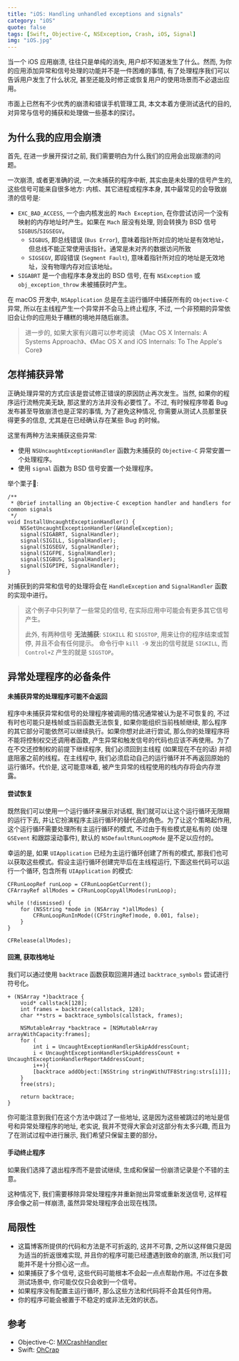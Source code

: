 ```yaml
---
title: "iOS: Handling unhandled exceptions and signals"
category: "iOS"
quote: false
tags: [Swift, Objective-C, NSException, Crash, iOS, Signal]
img: "iOS.jpg"
---
```

当一个 iOS 应用崩溃, 往往只是单纯的消失, 用户却不知道发生了什么。然而, 为你的应用添加异常和信号处理的功能并不是一件困难的事情, 有了处理程序我们可以告诉用户发生了什么状况, 甚至还能及时修正或恢复用户的使用场景而不必退出应用。

市面上已然有不少优秀的崩溃和错误手机管理工具, 本文本着方便测试迭代的目的, 对异常与信号的捕获和处理做一些基本的探讨。

## 为什么我的应用会崩溃

首先, 在进一步展开探讨之前, 我们需要明白为什么我们的应用会出现崩溃的问题。

一次崩溃, 或者更准确的说, 一次未捕获的程序中断, 其实由是未处理的信号产生的, 这些信号可能来自很多地方: 内核、其它进程或程序本身, 其中最常见的会导致崩溃的信号是:

* `EXC_BAD_ACCESS`, 一个由内核发出的 `Mach Exception`, 在你尝试访问一个没有映射的内存地址时产生。如果在 `Mach` 层没有处理, 则会转换为 BSD 信号 `SIGBUS`/`SIGSEGV`。
  * `SIGBUS`, 即总线错误 (`Bus Error`), 意味着指针所对应的地址是有效地址，但总线不能正常使用该指针。通常是未对齐的数据访问所致
  * `SIGSEGV`, 即段错误 (`Segment Fault`), 意味着指针所对应的地址是无效地址，没有物理内存对应该地址。
* `SIGABRT` 是一个由程序本身发出的 BSD 信号, 在有 `NSException` 或 `obj_exception_throw` 未被捕获时产生。

在 macOS 开发中, `NSApplication` 总是在主运行循环中捕获所有的 `Objective-C` 异常, 所以在主线程产生一个异常并不会马上终止程序, 不过, 一个非预期的异常依旧会让你的应用处于糟糕的境地并随后崩溃。

> 进一步的, 如果大家有兴趣可以参考阅读 《Mac OS X Internals: A Systems Approach》、《Mac OS X and iOS Internals: To The Apple's Core》

## 怎样捕获异常

正确处理异常的方式应该是尝试修正错误的原因防止再次发生。当然, 如果你的程序运行流畅完美无缺, 那这里的方法并没有必要性了。不过, 有时候程序带着 Bug 发布甚至导致崩溃也是正常的事情, 为了避免这种情况, 你需要从测试人员那里获得更多的信息, 尤其是在已经确认存在某些 Bug 的时候。

这里有两种方法来捕获这些异常:

* 使用 `NSUncaughtExceptionHandler` 函数为未捕获的 `Objective-C` 异常安置一个处理程序。
* 使用 `signal` 函数为 BSD 信号安置一个处理程序。

举个栗子🌰:

```objc
/**
 * @brief installing an Objective-C exception handler and handlers for common signals
 */
void InstallUncaughtExceptionHandler() {
    NSSetUncaughtExceptionHandler(&HandleException);
    signal(SIGABRT, SignalHandler);
    signal(SIGILL, SignalHandler);
    signal(SIGSEGV, SignalHandler);
    signal(SIGFPE, SignalHandler);
    signal(SIGBUS, SignalHandler);
    signal(SIGPIPE, SignalHandler);
}
```

对捕获到的异常和信号的处理将会在 `HandleException` and `SignalHandler` 函数的实现中进行。

> 这个例子中只列举了一些常见的信号, 在实际应用中可能会有更多其它信号产生。
>
> 此外, 有两种信号 **无法捕获**: `SIGKILL` 和 `SIGSTOP`, 用来让你的程序结束或暂停, 并且不会有任何提示。
> 命令行中 `kill -9` 发出的信号就是 `SIGKILL`, 而 `Control+Z` 产生的就是 `SIGSTOP`。


## 异常处理程序的必备条件

#### 未捕获异常的处理程序可能不会返回

程序中未捕获异常和信号的处理程序被调用的情况通常被认为是不可恢复的, 不过有时也可能只是栈帧或当前函数无法恢复, 如果你能组织当前栈帧继续, 那么程序的其它部分可能依然可以继续执行。如果你想对此进行尝试, 那么你的处理程序将不能将控制权交还调用者函数, 产生异常和触发信号的代码也应该不再使用。为了在不交还控制权的前提下继续程序, 我们必须回到主线程 (如果现在不在的话) 并彻底阻塞之前的线程。在主线程中, 我们必须启动自己的运行循环并不再返回原始的运行循环。代价是, 这可能意味着, 被产生异常的线程使用的栈内存将会内存泄露。

#### 尝试恢复

既然我们可以使用一个运行循环来展示对话框, 我们就可以让这个运行循环无限期的运行下去, 并让它扮演程序主运行循环的替代品的角色。为了让这个策略起作用, 这个运行循环需要处理所有主运行循环的模式, 不过由于有些模式是私有的 (处理 `GSEvent` 和跟踪滚动事件), 默认的 `NSDefaultRunLoopMode` 是不足以应付的。

幸运的是, 如果 `UIApplication` 已经为主运行循环创建了所有的模式, 那我们也可以获取这些模式。假设主运行循环创建完毕后在主线程运行, 下面这些代码可以运行一个循环, 包含所有 `UIApplication` 的模式:

```objc
CFRunLoopRef runLoop = CFRunLoopGetCurrent();
CFArrayRef allModes = CFRunLoopCopyAllModes(runLoop);

while (!dismissed) {
    for (NSString *mode in (NSArray *)allModes) {
        CFRunLoopRunInMode((CFStringRef)mode, 0.001, false);
    }
}

CFRelease(allModes);
```

#### 回溯, 获取栈地址

我们可以通过使用 `backtrace` 函数获取回溯并通过 `backtrace_symbols` 尝试进行符号化。

```objc
+ (NSArray *)backtrace {
    void* callstack[128];
    int frames = backtrace(callstack, 128);
    char **strs = backtrace_symbols(callstack, frames);

    NSMutableArray *backtrace = [NSMutableArray arrayWithCapacity:frames];
    for (
        int i = UncaughtExceptionHandlerSkipAddressCount;
        i < UncaughtExceptionHandlerSkipAddressCount + UncaughtExceptionHandlerReportAddressCount;
        i++){
        [backtrace addObject:[NSString stringWithUTF8String:strs[i]]];
    }
    free(strs);

    return backtrace;
}
```

你可能注意到我们在这个方法中跳过了一些地址, 这是因为这些被跳过的地址是信号和异常处理程序的地址, 老实说, 我并不觉得大家会对这部分有太多兴趣, 而且为了在测试过程中进行展示, 我们希望只保留主要的部分。

#### 手动终止程序

如果我们选择了退出程序而不是尝试继续, 生成和保留一份崩溃记录是个不错的主意。

这种情况下, 我们需要移除异常处理程序并重新抛出异常或重新发送信号, 这样程序会像之前一样崩溃, 虽然异常处理程序会出现在栈顶。

## 局限性

* 这篇博客所提供的代码和方法是不可折返的, 这并不可靠, 之所以这样做只是因为适当的折返很难实现, 并且你的程序可能已经遭遇到致命的崩溃, 所以我们可能并不是十分担心这一点。
* 如果捕获了多个信号, 这些代码可能根本不会起一点点帮助作用。不过在多数测试场景中, 你可能仅仅只会收到一个信号。
* 如果程序没有配置主运行循环, 那么这些方法和代码将不会其任何作用。
* 你的程序可能会被置于不稳定的或非法无效的状态。

## 参考

* Objective-C: [MXCrashHandler](https://github.com/Meniny/MXCrashHandler-in-Objective-C)
* Swift: [OhCrap](https://github.com/Meniny/OhCrap)
